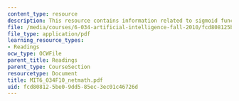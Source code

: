 ```yaml
---
content_type: resource
description: This resource contains information related to sigmoid function.
file: /media/courses/6-034-artificial-intelligence-fall-2010/fcd808125be09dd585ec3ec01c46726d_MIT6_034F10_netmath.pdf
file_type: application/pdf
learning_resource_types:
- Readings
ocw_type: OCWFile
parent_title: Readings
parent_type: CourseSection
resourcetype: Document
title: MIT6_034F10_netmath.pdf
uid: fcd80812-5be0-9dd5-85ec-3ec01c46726d
---
```

